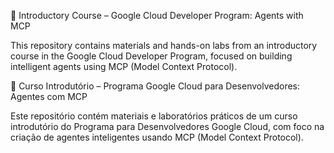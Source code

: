 🚀 Introductory Course – Google Cloud Developer Program: Agents with MCP

This repository contains materials and hands-on labs from an introductory course in the Google Cloud Developer Program, focused on building intelligent agents using MCP (Model Context Protocol).

🚀 Curso Introdutório – Programa Google Cloud para Desenvolvedores: Agentes com MCP

Este repositório contém materiais e laboratórios práticos de um curso introdutório do Programa para Desenvolvedores Google Cloud, com foco na criação de agentes inteligentes usando MCP (Model Context Protocol).
